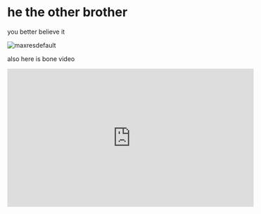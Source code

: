 he the other brother
===
you better believe it

![maxresdefault](https://user-images.githubusercontent.com/49330502/151718493-052dd53e-671a-486e-ba76-823aac039590.jpg)

also here is bone video

<iframe width="560" height="315" src="https://www.youtube.com/embed/tAeu9WFk9_s" title="YouTube video player" frameborder="0" allow="accelerometer; autoplay; clipboard-write; encrypted-media; gyroscope; picture-in-picture" allowfullscreen></iframe>
